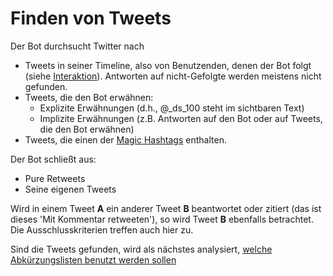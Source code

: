 Finden von Tweets
=================

Der Bot durchsucht Twitter nach

- Tweets in seiner Timeline, also von Benutzenden, denen der Bot folgt
  (siehe [Interaktion](/interaktion.html)). Antworten auf nicht-Gefolgte
  werden meistens nicht gefunden.
- Tweets, die den Bot erwähnen:
  - Explizite Erwähnungen (d.h., @\_ds\_100 steht im sichtbaren Text)
  - Implizite Erwähnungen (z.B. Antworten auf den Bot oder auf Tweets,
    die den Bot erwähnen)
- Tweets, die einen der [Magic Hashtags](/finde-listen.html) enthalten.

Der Bot schließt aus:
- Pure Retweets
- Seine eigenen Tweets

Wird in einem Tweet **A** ein anderer Tweet **B** beantwortet oder
zitiert (das ist dieses 'Mit Kommentar retweeten'), so wird Tweet **B**
ebenfalls betrachtet. Die Ausschlusskriterien treffen auch hier zu.

Sind die Tweets gefunden, wird als nächstes analysiert, [welche
Abkürzungslisten benutzt werden sollen](/finde-listen.html)
